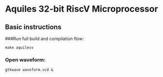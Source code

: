 # Aquiles 32-bit RiscV Microprocessor
## Basic instructions
###Run full build and compilation flow:
```
make aquilesv
```

### Open waveform:
```
gtkwave waveform.vcd &
```